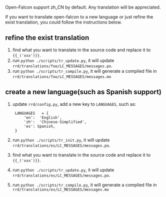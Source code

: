 Open-Falcon support zh_CN by default. Any translation will be appreciated.

If you want to translate open-falcon to a new language or just refine the exist translation, you could follow the instructions below.

## refine the exist translation

1. find what you want to translate in the source code and replace it to `{{_('xxx')}}`.
2. run `python ./scripts/tr_update.py`, it will update `rrd/translations/foo/LC_MESSAGES/messages.po`.
3. run `python ./scripts/tr_compile.py`, it will generate a complied file in `rrd/translations/foo/LC_MESSAGES/messages.mo`


## create a new language(such as Spanish support)
1. update `rrd/config.py`, add a new key to `LANGUAGES`, such as:
    
        LANGUAGES   = {
            'en':  'English',
            'zh':  'Chinese-Simplified',
            'es': Spanish,
        }
    
2. run `python ./scripts/tr_init.py`, it will update `rrd/translations/es/LC_MESSAGES/messages.po`.
3. find what you want to translate in the source code and replace it to `{{_('xxx')}}`.
4. run `python ./scripts/tr_update.py`, it will update `rrd/translations/es/LC_MESSAGES/messages.po`.
5. run `python ./scripts/tr_compile.py`, it will generate a complied file in `rrd/translations/es/LC_MESSAGES/messages.mo`
